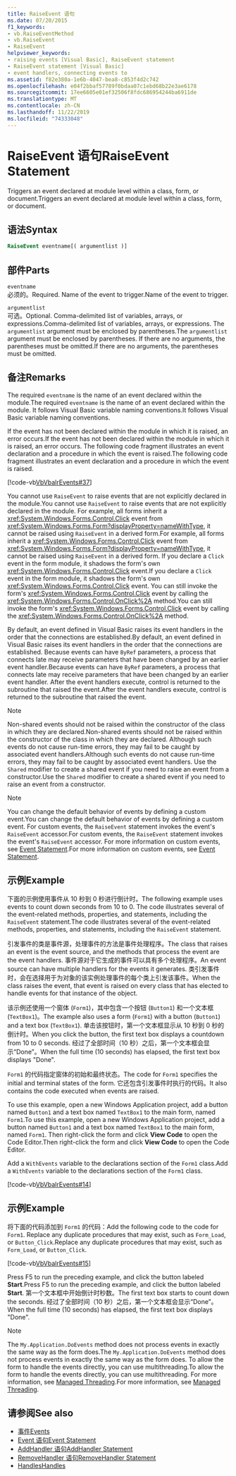 ```yaml
---
title: RaiseEvent 语句
ms.date: 07/20/2015
f1_keywords:
- vb.RaiseEventMethod
- vb.RaiseEvent
- RaiseEvent
helpviewer_keywords:
- raising events [Visual Basic], RaiseEvent statement
- RaiseEvent statement [Visual Basic]
- event handlers, connecting events to
ms.assetid: f82e380a-1e6b-4047-bea8-c853f4d2c742
ms.openlocfilehash: e04f2bbaf57789f0bdaa07c1ebd68b22e3ae6178
ms.sourcegitcommit: 17ee6605e01ef32506f8fdc686954244ba6911de
ms.translationtype: MT
ms.contentlocale: zh-CN
ms.lasthandoff: 11/22/2019
ms.locfileid: "74333048"
---
```

# <a name="raiseevent-statement"></a><span data-ttu-id="a038c-102">RaiseEvent 语句</span><span class="sxs-lookup"><span data-stu-id="a038c-102">RaiseEvent Statement</span></span>
<span data-ttu-id="a038c-103">Triggers an event declared at module level within a class, form, or document.</span><span class="sxs-lookup"><span data-stu-id="a038c-103">Triggers an event declared at module level within a class, form, or document.</span></span>  
  
## <a name="syntax"></a><span data-ttu-id="a038c-104">语法</span><span class="sxs-lookup"><span data-stu-id="a038c-104">Syntax</span></span>  
  
```vb  
RaiseEvent eventname[( argumentlist )]  
```  
  
## <a name="parts"></a><span data-ttu-id="a038c-105">部件</span><span class="sxs-lookup"><span data-stu-id="a038c-105">Parts</span></span>  
 `eventname`  
 <span data-ttu-id="a038c-106">必须的。</span><span class="sxs-lookup"><span data-stu-id="a038c-106">Required.</span></span> <span data-ttu-id="a038c-107">Name of the event to trigger.</span><span class="sxs-lookup"><span data-stu-id="a038c-107">Name of the event to trigger.</span></span>  
  
 `argumentlist`  
 <span data-ttu-id="a038c-108">可选。</span><span class="sxs-lookup"><span data-stu-id="a038c-108">Optional.</span></span> <span data-ttu-id="a038c-109">Comma-delimited list of variables, arrays, or expressions.</span><span class="sxs-lookup"><span data-stu-id="a038c-109">Comma-delimited list of variables, arrays, or expressions.</span></span> <span data-ttu-id="a038c-110">The `argumentlist` argument must be enclosed by parentheses.</span><span class="sxs-lookup"><span data-stu-id="a038c-110">The `argumentlist` argument must be enclosed by parentheses.</span></span> <span data-ttu-id="a038c-111">If there are no arguments, the parentheses must be omitted.</span><span class="sxs-lookup"><span data-stu-id="a038c-111">If there are no arguments, the parentheses must be omitted.</span></span>  
  
## <a name="remarks"></a><span data-ttu-id="a038c-112">备注</span><span class="sxs-lookup"><span data-stu-id="a038c-112">Remarks</span></span>  
 <span data-ttu-id="a038c-113">The required `eventname` is the name of an event declared within the module.</span><span class="sxs-lookup"><span data-stu-id="a038c-113">The required `eventname` is the name of an event declared within the module.</span></span> <span data-ttu-id="a038c-114">It follows Visual Basic variable naming conventions.</span><span class="sxs-lookup"><span data-stu-id="a038c-114">It follows Visual Basic variable naming conventions.</span></span>  
  
 <span data-ttu-id="a038c-115">If the event has not been declared within the module in which it is raised, an error occurs.</span><span class="sxs-lookup"><span data-stu-id="a038c-115">If the event has not been declared within the module in which it is raised, an error occurs.</span></span> <span data-ttu-id="a038c-116">The following code fragment illustrates an event declaration and a procedure in which the event is raised.</span><span class="sxs-lookup"><span data-stu-id="a038c-116">The following code fragment illustrates an event declaration and a procedure in which the event is raised.</span></span>  
  
 [!code-vb[VbVbalrEvents#37](~/samples/snippets/visualbasic/VS_Snippets_VBCSharp/VbVbalrEvents/VB/Class1.vb#37)]  
  
 <span data-ttu-id="a038c-117">You cannot use `RaiseEvent` to raise events that are not explicitly declared in the module.</span><span class="sxs-lookup"><span data-stu-id="a038c-117">You cannot use `RaiseEvent` to raise events that are not explicitly declared in the module.</span></span> <span data-ttu-id="a038c-118">For example, all forms inherit a <xref:System.Windows.Forms.Control.Click> event from <xref:System.Windows.Forms.Form?displayProperty=nameWithType>, it cannot be raised using `RaiseEvent` in a derived form.</span><span class="sxs-lookup"><span data-stu-id="a038c-118">For example, all forms inherit a <xref:System.Windows.Forms.Control.Click> event from <xref:System.Windows.Forms.Form?displayProperty=nameWithType>, it cannot be raised using `RaiseEvent` in a derived form.</span></span> <span data-ttu-id="a038c-119">If you declare a `Click` event in the form module, it shadows the form's own <xref:System.Windows.Forms.Control.Click> event.</span><span class="sxs-lookup"><span data-stu-id="a038c-119">If you declare a `Click` event in the form module, it shadows the form's own <xref:System.Windows.Forms.Control.Click> event.</span></span> <span data-ttu-id="a038c-120">You can still invoke the form's <xref:System.Windows.Forms.Control.Click> event by calling the <xref:System.Windows.Forms.Control.OnClick%2A> method.</span><span class="sxs-lookup"><span data-stu-id="a038c-120">You can still invoke the form's <xref:System.Windows.Forms.Control.Click> event by calling the <xref:System.Windows.Forms.Control.OnClick%2A> method.</span></span>  
  
 <span data-ttu-id="a038c-121">By default, an event defined in Visual Basic raises its event handlers in the order that the connections are established.</span><span class="sxs-lookup"><span data-stu-id="a038c-121">By default, an event defined in Visual Basic raises its event handlers in the order that the connections are established.</span></span> <span data-ttu-id="a038c-122">Because events can have `ByRef` parameters, a process that connects late may receive parameters that have been changed by an earlier event handler.</span><span class="sxs-lookup"><span data-stu-id="a038c-122">Because events can have `ByRef` parameters, a process that connects late may receive parameters that have been changed by an earlier event handler.</span></span> <span data-ttu-id="a038c-123">After the event handlers execute, control is returned to the subroutine that raised the event.</span><span class="sxs-lookup"><span data-stu-id="a038c-123">After the event handlers execute, control is returned to the subroutine that raised the event.</span></span>  
  
> [!NOTE]
> <span data-ttu-id="a038c-124">Non-shared events should not be raised within the constructor of the class in which they are declared.</span><span class="sxs-lookup"><span data-stu-id="a038c-124">Non-shared events should not be raised within the constructor of the class in which they are declared.</span></span> <span data-ttu-id="a038c-125">Although such events do not cause run-time errors, they may fail to be caught by associated event handlers.</span><span class="sxs-lookup"><span data-stu-id="a038c-125">Although such events do not cause run-time errors, they may fail to be caught by associated event handlers.</span></span> <span data-ttu-id="a038c-126">Use the `Shared` modifier to create a shared event if you need to raise an event from a constructor.</span><span class="sxs-lookup"><span data-stu-id="a038c-126">Use the `Shared` modifier to create a shared event if you need to raise an event from a constructor.</span></span>  
  
> [!NOTE]
> <span data-ttu-id="a038c-127">You can change the default behavior of events by defining a custom event.</span><span class="sxs-lookup"><span data-stu-id="a038c-127">You can change the default behavior of events by defining a custom event.</span></span> <span data-ttu-id="a038c-128">For custom events, the `RaiseEvent` statement invokes the event's `RaiseEvent` accessor.</span><span class="sxs-lookup"><span data-stu-id="a038c-128">For custom events, the `RaiseEvent` statement invokes the event's `RaiseEvent` accessor.</span></span> <span data-ttu-id="a038c-129">For more information on custom events, see [Event Statement](../../../visual-basic/language-reference/statements/event-statement.md).</span><span class="sxs-lookup"><span data-stu-id="a038c-129">For more information on custom events, see [Event Statement](../../../visual-basic/language-reference/statements/event-statement.md).</span></span>  
  
## <a name="example"></a><span data-ttu-id="a038c-130">示例</span><span class="sxs-lookup"><span data-stu-id="a038c-130">Example</span></span>  
 <span data-ttu-id="a038c-131">下面的示例使用事件从 10 秒到 0 秒进行倒计时。</span><span class="sxs-lookup"><span data-stu-id="a038c-131">The following example uses events to count down seconds from 10 to 0.</span></span> <span data-ttu-id="a038c-132">The code illustrates several of the event-related methods, properties, and statements, including the `RaiseEvent` statement.</span><span class="sxs-lookup"><span data-stu-id="a038c-132">The code illustrates several of the event-related methods, properties, and statements, including the `RaiseEvent` statement.</span></span>  
  
 <span data-ttu-id="a038c-133">引发事件的类是事件源，处理事件的方法是事件处理程序。</span><span class="sxs-lookup"><span data-stu-id="a038c-133">The class that raises an event is the event source, and the methods that process the event are the event handlers.</span></span> <span data-ttu-id="a038c-134">事件源对于它生成的事件可以具有多个处理程序。</span><span class="sxs-lookup"><span data-stu-id="a038c-134">An event source can have multiple handlers for the events it generates.</span></span> <span data-ttu-id="a038c-135">类引发事件时，会在选择用于为对象的该实例处理事件的每个类上引发该事件。</span><span class="sxs-lookup"><span data-stu-id="a038c-135">When the class raises the event, that event is raised on every class that has elected to handle events for that instance of the object.</span></span>  
  
 <span data-ttu-id="a038c-136">该示例还使用一个窗体 (`Form1`)，其中包含一个按钮 (`Button1`) 和一个文本框 (`TextBox1`)。</span><span class="sxs-lookup"><span data-stu-id="a038c-136">The example also uses a form (`Form1`) with a button (`Button1`) and a text box (`TextBox1`).</span></span> <span data-ttu-id="a038c-137">单击该按钮时，第一个文本框显示从 10 秒到 0 秒的倒计时。</span><span class="sxs-lookup"><span data-stu-id="a038c-137">When you click the button, the first text box displays a countdown from 10 to 0 seconds.</span></span> <span data-ttu-id="a038c-138">经过了全部时间（10 秒）之后，第一个文本框会显示“Done”。</span><span class="sxs-lookup"><span data-stu-id="a038c-138">When the full time (10 seconds) has elapsed, the first text box displays "Done".</span></span>  
  
 <span data-ttu-id="a038c-139">`Form1` 的代码指定窗体的初始和最终状态。</span><span class="sxs-lookup"><span data-stu-id="a038c-139">The code for `Form1` specifies the initial and terminal states of the form.</span></span> <span data-ttu-id="a038c-140">它还包含引发事件时执行的代码。</span><span class="sxs-lookup"><span data-stu-id="a038c-140">It also contains the code executed when events are raised.</span></span>  
  
 <span data-ttu-id="a038c-141">To use this example, open a new Windows Application project, add a button named `Button1` and a text box named `TextBox1` to the main form, named `Form1`.</span><span class="sxs-lookup"><span data-stu-id="a038c-141">To use this example, open a new Windows Application project, add a button named `Button1` and a text box named `TextBox1` to the main form, named `Form1`.</span></span> <span data-ttu-id="a038c-142">Then right-click the form and click **View Code** to open the Code Editor.</span><span class="sxs-lookup"><span data-stu-id="a038c-142">Then right-click the form and click **View Code** to open the Code Editor.</span></span>  
  
 <span data-ttu-id="a038c-143">Add a `WithEvents` variable to the declarations section of the `Form1` class.</span><span class="sxs-lookup"><span data-stu-id="a038c-143">Add a `WithEvents` variable to the declarations section of the `Form1` class.</span></span>  
  
 [!code-vb[VbVbalrEvents#14](~/samples/snippets/visualbasic/VS_Snippets_VBCSharp/VbVbalrEvents/VB/Class1.vb#14)]  
  
## <a name="example"></a><span data-ttu-id="a038c-144">示例</span><span class="sxs-lookup"><span data-stu-id="a038c-144">Example</span></span>  
 <span data-ttu-id="a038c-145">将下面的代码添加到 `Form1` 的代码：</span><span class="sxs-lookup"><span data-stu-id="a038c-145">Add the following code to the code for `Form1`.</span></span> <span data-ttu-id="a038c-146">Replace any duplicate procedures that may exist, such as `Form_Load`, or `Button_Click`.</span><span class="sxs-lookup"><span data-stu-id="a038c-146">Replace any duplicate procedures that may exist, such as `Form_Load`, or `Button_Click`.</span></span>  
  
 [!code-vb[VbVbalrEvents#15](~/samples/snippets/visualbasic/VS_Snippets_VBCSharp/VbVbalrEvents/VB/Class1.vb#15)]  
  
 <span data-ttu-id="a038c-147">Press F5 to run the preceding example, and click the button labeled **Start**.</span><span class="sxs-lookup"><span data-stu-id="a038c-147">Press F5 to run the preceding example, and click the button labeled **Start**.</span></span> <span data-ttu-id="a038c-148">第一个文本框中开始倒计时秒数。</span><span class="sxs-lookup"><span data-stu-id="a038c-148">The first text box starts to count down the seconds.</span></span> <span data-ttu-id="a038c-149">经过了全部时间（10 秒）之后，第一个文本框会显示“Done”。</span><span class="sxs-lookup"><span data-stu-id="a038c-149">When the full time (10 seconds) has elapsed, the first text box displays "Done".</span></span>  
  
> [!NOTE]
> <span data-ttu-id="a038c-150">The `My.Application.DoEvents` method does not process events in exactly the same way as the form does.</span><span class="sxs-lookup"><span data-stu-id="a038c-150">The `My.Application.DoEvents` method does not process events in exactly the same way as the form does.</span></span> <span data-ttu-id="a038c-151">To allow the form to handle the events directly, you can use multithreading.</span><span class="sxs-lookup"><span data-stu-id="a038c-151">To allow the form to handle the events directly, you can use multithreading.</span></span> <span data-ttu-id="a038c-152">For more information, see [Managed Threading](../../../standard/threading/index.md).</span><span class="sxs-lookup"><span data-stu-id="a038c-152">For more information, see [Managed Threading](../../../standard/threading/index.md).</span></span>  
  
## <a name="see-also"></a><span data-ttu-id="a038c-153">请参阅</span><span class="sxs-lookup"><span data-stu-id="a038c-153">See also</span></span>

- [<span data-ttu-id="a038c-154">事件</span><span class="sxs-lookup"><span data-stu-id="a038c-154">Events</span></span>](../../../visual-basic/programming-guide/language-features/events/index.md)
- [<span data-ttu-id="a038c-155">Event 语句</span><span class="sxs-lookup"><span data-stu-id="a038c-155">Event Statement</span></span>](../../../visual-basic/language-reference/statements/event-statement.md)
- [<span data-ttu-id="a038c-156">AddHandler 语句</span><span class="sxs-lookup"><span data-stu-id="a038c-156">AddHandler Statement</span></span>](../../../visual-basic/language-reference/statements/addhandler-statement.md)
- [<span data-ttu-id="a038c-157">RemoveHandler 语句</span><span class="sxs-lookup"><span data-stu-id="a038c-157">RemoveHandler Statement</span></span>](../../../visual-basic/language-reference/statements/removehandler-statement.md)
- [<span data-ttu-id="a038c-158">Handles</span><span class="sxs-lookup"><span data-stu-id="a038c-158">Handles</span></span>](../../../visual-basic/language-reference/statements/handles-clause.md)
